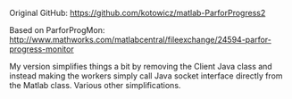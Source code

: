 Original GitHub: https://github.com/kotowicz/matlab-ParforProgress2

Based on ParforProgMon: http://www.mathworks.com/matlabcentral/fileexchange/24594-parfor-progress-monitor

My version simplifies things a bit by removing the Client Java class and instead making the workers simply call Java socket interface directly from the Matlab class.  Various other simplifications.
